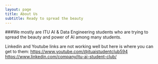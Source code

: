 ```yaml
---
layout: page
title: About Us
subtitle: Ready to spread the beauty
---
```


###We mostly are ITU AI & Data Engineering students who are trying to spread the beauty and power of AI among many students.

Linkedin and Youtube links are not working well but here is where you can get to them:
https://www.youtube.com/@ituaistudentclub594
https://www.linkedin.com/company/itu-ai-student-club/
